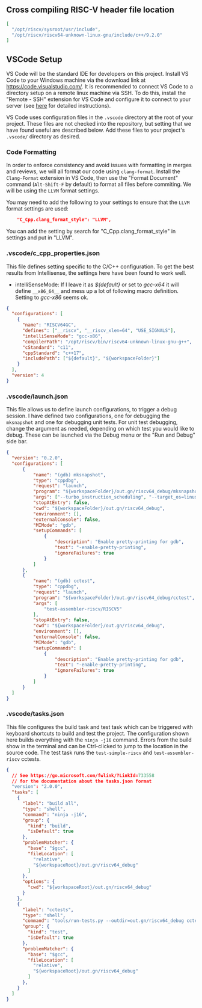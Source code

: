 ## Cross compiling RISC-V header file location

```json
[ 
  "/opt/riscv/sysroot/usr/include",
  "/opt/riscv/riscv64-unknown-linux-gnu/include/c++/9.2.0"
]
```

## VSCode Setup

VS Code will be the standard IDE for developers on this project. Install VS Code to your Windows machine via the download link at https://code.visualstudio.com/. It is recommended to connect VS Code to a directory setup on a remote linux machine via SSH. To do this, install the "Remote - SSH" extension for VS Code and configure it to connect to your server (see [here](https://code.visualstudio.com/docs/remote/ssh) for detailed instructions).

VS Code uses configuration files in the `.vscode` directory at the root of your project. These files are not checked into the repository, but setting that we have found useful are described below. Add these files to your project's `.vscode/` directory as desired.

### Code Formatting

In order to enforce consistency and avoid issues with formatting in merges and reviews, we will all format our code using `clang-format`. Install the `Clang-Format` extension in VS Code, then use the "Format Document" command (`Alt-Shift-F` by default) to format all files before commiting. We will be using the `LLVM` format settings.

You may need to add the following to your settings to ensure that the `LLVM` format settings are used:

```json
    "C_Cpp.clang_format_style": "LLVM",
```
You can add the setting by search for "C_Cpp.clang_format_style" in settings and put in "LLVM".

### .vscode/c_cpp_properties.json

This file defines setting specific to the C/C++ configuration. To get the best results from Intellisense, the settings here have been found to work well.

- intelliSenseMode: If I leave it as _${default}_ or set to _gcc-x64_ it will define `__x86_64__` and mess up a lot of following macro definition. Setting to _gcc-x86_ seems ok.

```json
{
  "configurations": [
    {
      "name": "RISCV64GC",
      "defines": ["__riscv", "__riscv_xlen=64", "USE_SIGNALS"],
      "intelliSenseMode": "gcc-x86",
      "compilerPath": "/opt/riscv/bin/riscv64-unknown-linux-gnu-g++",
      "cStandard": "c11",
      "cppStandard": "c++17",
      "includePath": ["${default}", "${workspaceFolder}"]
    }
  ],
  "version": 4
}
```

### .vscode/launch.json

This file allows us to define launch configurations, to trigger a debug session. I have defined two configurations, one for debugging the `mksnapshot` and one for debugging unit tests. For unit test debugging, change the argument as needed, depending on which test you would like to debug. These can be launched via the Debug menu or the "Run and Debug" side bar.

```json
{
  "version": "0.2.0",
  "configurations": [
      {
          "name": "(gdb) mksnapshot",
          "type": "cppdbg",
          "request": "launch",
          "program": "${workspaceFolder}/out.gn/riscv64_debug/mksnapshot",
          "args": ["--turbo_instruction_scheduling", "--target_os=linux", "--target_arch=x64", "--embedded_src", "gen/embedded.S", "--target_is_simulator", "--embedded_variant", "Default", "--random-seed", "314159265", "--startup_blob", "snapshot_blob.bin", "--native-code-counters", "--verify-heap"],
          "stopAtEntry": false,
          "cwd": "${workspaceFolder}/out.gn/riscv64_debug",
          "environment": [],
          "externalConsole": false,
          "MIMode": "gdb",
          "setupCommands": [
              {
                  "description": "Enable pretty-printing for gdb",
                  "text": "-enable-pretty-printing",
                  "ignoreFailures": true
              }
          ]
      },
      {
          "name": "(gdb) cctest",
          "type": "cppdbg",
          "request": "launch",
          "program": "${workspaceFolder}/out.gn/riscv64_debug/cctest",
          "args": [
              "test-assembler-riscv/RISCV5"
          ],
          "stopAtEntry": false,
          "cwd": "${workspaceFolder}/out.gn/riscv64_debug",
          "environment": [],
          "externalConsole": false,
          "MIMode": "gdb",
          "setupCommands": [
              {
                  "description": "Enable pretty-printing for gdb",
                  "text": "-enable-pretty-printing",
                  "ignoreFailures": true
              }
          ]
      }
  ]
}
```

### .vscode/tasks.json

This file configures the build task and test task which can be triggered with keyboard shortcuts to build and test the project. The configuration shown here builds everything with the `ninja -j16` command. Errors from the build show in the terminal and can be Ctrl-clicked to jump to the location in the source code. The test task runs the `test-simple-riscv` and `test-assembler-riscv` cctests.

```json
{
  // See https://go.microsoft.com/fwlink/?LinkId=733558
  // for the documentation about the tasks.json format
  "version": "2.0.0",
  "tasks": [
    {
      "label": "build all",
      "type": "shell",
      "command": "ninja -j16",
      "group": {
        "kind": "build",
        "isDefault": true
      },
      "problemMatcher": {
        "base": "$gcc",
        "fileLocation": [
          "relative",
          "${workspaceRoot}/out.gn/riscv64_debug"
        ]
      },
      "options": {
        "cwd": "${workspaceRoot}/out.gn/riscv64_debug"
      }
    },
    {
      "label": "cctests",
      "type": "shell",
      "command": "tools/run-tests.py --outdir=out.gn/riscv64_debug cctest/test-simple-riscv/* cctest/test-assembler-riscv/*",
      "group": {
        "kind": "test",
        "isDefault": true
      },
      "problemMatcher": {
        "base": "$gcc",
        "fileLocation": [
          "relative",
          "${workspaceRoot}/out.gn/riscv64_debug"
        ]
      },
    }
  ]
}
```

